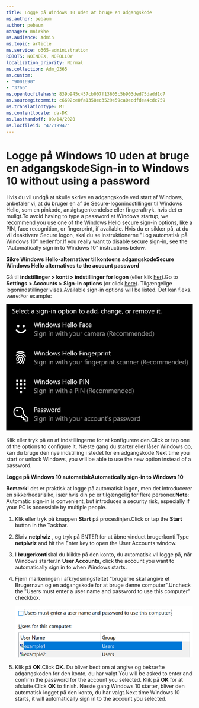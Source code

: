 ```yaml
---
title: Logge på Windows 10 uden at bruge en adgangskode
ms.author: pebaum
author: pebaum
manager: mnirkhe
ms.audience: Admin
ms.topic: article
ms.service: o365-administration
ROBOTS: NOINDEX, NOFOLLOW
localization_priority: Normal
ms.collection: Adm_O365
ms.custom:
- "9001690"
- "3766"
ms.openlocfilehash: 839b945c457cb007f13605c5b903ded75dadd1d7
ms.sourcegitcommit: c6692ce0fa1358ec3529e59ca0ecdfdea4cdc759
ms.translationtype: MT
ms.contentlocale: da-DK
ms.lasthandoff: 09/14/2020
ms.locfileid: "47719947"
---
```

# <a name="sign-in-to-windows-10-without-using-a-password"></a><span data-ttu-id="02431-102">Logge på Windows 10 uden at bruge en adgangskode</span><span class="sxs-lookup"><span data-stu-id="02431-102">Sign-in to Windows 10 without using a password</span></span>

<span data-ttu-id="02431-103">Hvis du vil undgå at skulle skrive en adgangskode ved start af Windows, anbefaler vi, at du bruger en af de Secure-logonindstillinger til Windows Hello, som en pinkode, ansigtsgenkendelse eller fingeraftryk, hvis det er muligt.</span><span class="sxs-lookup"><span data-stu-id="02431-103">To avoid having to type a password at Windows startup, we recommend you use one of the Windows Hello secure sign-in options, like a PIN, face recognition, or fingerprint, if available.</span></span> <span data-ttu-id="02431-104">Hvis du er sikker på, at du vil deaktivere Secure logon, skal du se instruktionerne "Log automatisk på Windows 10" nedenfor.</span><span class="sxs-lookup"><span data-stu-id="02431-104">If you really want to disable secure sign-in, see the "Automatically sign in to Windows 10" instructions below.</span></span>

<span data-ttu-id="02431-105">**Sikre Windows Hello-alternativer til kontoens adgangskode**</span><span class="sxs-lookup"><span data-stu-id="02431-105">**Secure Windows Hello alternatives to the account password**</span></span>

<span data-ttu-id="02431-106">Gå til **indstillinger > konti > indstillinger for logon** (eller klik [her](ms-settings:signinoptions?activationSource=GetHelp)).</span><span class="sxs-lookup"><span data-stu-id="02431-106">Go to **Settings  > Accounts > Sign-in options** (or click [here](ms-settings:signinoptions?activationSource=GetHelp)).</span></span> <span data-ttu-id="02431-107">Tilgængelige logonindstillinger vises.</span><span class="sxs-lookup"><span data-stu-id="02431-107">Available sign-in options will be listed.</span></span> <span data-ttu-id="02431-108">Det kan f.eks. være:</span><span class="sxs-lookup"><span data-stu-id="02431-108">For example:</span></span>

![Logonindstillinger.](media/sign-in-options.png)

<span data-ttu-id="02431-110">Klik eller tryk på en af indstillingerne for at konfigurere den.</span><span class="sxs-lookup"><span data-stu-id="02431-110">Click or tap one of the options to configure it.</span></span> <span data-ttu-id="02431-111">Næste gang du starter eller låser Windows op, kan du bruge den nye indstilling i stedet for en adgangskode.</span><span class="sxs-lookup"><span data-stu-id="02431-111">Next time you start or unlock Windows, you will be able to use the new option instead of a password.</span></span> 

<span data-ttu-id="02431-112">**Logge på Windows 10 automatisk**</span><span class="sxs-lookup"><span data-stu-id="02431-112">**Automatically sign-in to Windows 10**</span></span>

<span data-ttu-id="02431-113">**Bemærk**! det er praktisk at logge på automatisk logon, men det introducerer en sikkerhedsrisiko, især hvis din pc er tilgængelig for flere personer.</span><span class="sxs-lookup"><span data-stu-id="02431-113">**Note**: Automatic sign-in is convenient, but introduces a security risk, especially if your PC is accessible by multiple people.</span></span> 

1. <span data-ttu-id="02431-114">Klik eller tryk på knappen **Start** på proceslinjen.</span><span class="sxs-lookup"><span data-stu-id="02431-114">Click or tap the **Start** button in the Taskbar.</span></span>

2. <span data-ttu-id="02431-115">Skriv **netplwiz** , og tryk på ENTER for at åbne vinduet brugerkonti.</span><span class="sxs-lookup"><span data-stu-id="02431-115">Type **netplwiz** and hit the Enter key to open the User Accounts window.</span></span>

3. <span data-ttu-id="02431-116">I **brugerkonti**skal du klikke på den konto, du automatisk vil logge på, når Windows starter.</span><span class="sxs-lookup"><span data-stu-id="02431-116">In **User Accounts**, click the account you want to automatically sign in to when Windows starts.</span></span>

4. <span data-ttu-id="02431-117">Fjern markeringen i afkrydsningsfeltet "brugerne skal angive et Brugernavn og en adgangskode for at bruge denne computer".</span><span class="sxs-lookup"><span data-stu-id="02431-117">Uncheck the "Users must enter a user name and password to use this computer" checkbox.</span></span>

    ![Brugerne skal angive et Brugernavn og en adgangskode indstilling.](media/users-must-enter-username.png)

5. <span data-ttu-id="02431-119">Klik på **OK**.</span><span class="sxs-lookup"><span data-stu-id="02431-119">Click **OK**.</span></span> <span data-ttu-id="02431-120">Du bliver bedt om at angive og bekræfte adgangskoden for den konto, du har valgt.</span><span class="sxs-lookup"><span data-stu-id="02431-120">You will be asked to enter and confirm the password for the account you selected.</span></span> <span data-ttu-id="02431-121">Klik på **OK** for at afslutte.</span><span class="sxs-lookup"><span data-stu-id="02431-121">Click **OK** to finish.</span></span> <span data-ttu-id="02431-122">Næste gang Windows 10 starter, bliver den automatisk logget på den konto, du har valgt.</span><span class="sxs-lookup"><span data-stu-id="02431-122">Next time Windows 10 starts, it will automatically sign in to the account you selected.</span></span>
